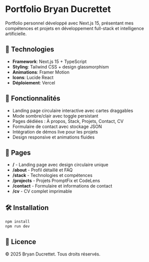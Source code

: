 # Portfolio Bryan Ducrettet

Portfolio personnel développé avec Next.js 15, présentant mes compétences et projets en développement full-stack et intelligence artificielle.

## 🚀 Technologies

- **Framework**: Next.js 15 + TypeScript
- **Styling**: Tailwind CSS + design glassmorphism
- **Animations**: Framer Motion
- **Icons**: Lucide React
- **Déploiement**: Vercel

## 🎯 Fonctionnalités

- Landing page circulaire interactive avec cartes draggables
- Mode sombre/clair avec toggle persistant
- Pages dédiées : À propos, Stack, Projets, Contact, CV
- Formulaire de contact avec stockage JSON
- Intégration de démos live pour les projets
- Design responsive et animations fluides

## 📱 Pages

- **/** - Landing page avec design circulaire unique
- **/about** - Profil détaillé et FAQ
- **/stack** - Technologies et compétences
- **/projects** - Projets PromptFix et CodeLens
- **/contact** - Formulaire et informations de contact
- **/cv** - CV complet imprimable

## 🛠️ Installation

```bash
npm install
npm run dev
```

## 📄 Licence

© 2025 Bryan Ducrettet. Tous droits réservés.